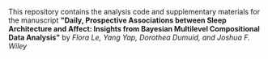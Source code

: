 This repository contains the analysis code and supplementary materials for the manuscript **"Daily, Prospective Associations between Sleep Architecture and Affect: Insights from Bayesian Multilevel Compositional Data Analysis"** by *Flora Le, Yang Yap, Dorothea Dumuid, and Joshua F. Wiley*
